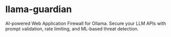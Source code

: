 # llama-guardian
AI-powered Web Application Firewall for Ollama. Secure your LLM APIs with prompt validation, rate limiting, and ML-based threat detection.
